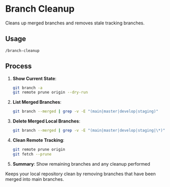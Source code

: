 # Branch Cleanup

Cleans up merged branches and removes stale tracking branches.

## Usage
```
/branch-cleanup
```

## Process

1. **Show Current State**:
   ```bash
   git branch -a
   git remote prune origin --dry-run
   ```

2. **List Merged Branches**:
   ```bash
   git branch --merged | grep -v -E "(main|master|develop|staging)"
   ```

3. **Delete Merged Local Branches**:
   ```bash
   git branch --merged | grep -v -E "(main|master|develop|staging|\*)" | xargs -n 1 git branch -d
   ```

4. **Clean Remote Tracking**:
   ```bash
   git remote prune origin
   git fetch --prune
   ```

5. **Summary**: Show remaining branches and any cleanup performed

Keeps your local repository clean by removing branches that have been merged into main branches.